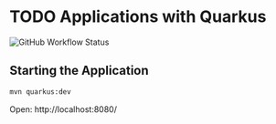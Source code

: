 # TODO Applications with Quarkus

![GitHub Workflow Status](https://img.shields.io/github/workflow/status/cescoffier/quarkus-todo-app/Build)


## Starting the Application

```bash
mvn quarkus:dev
```

Open: http://localhost:8080/



